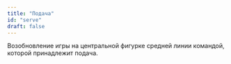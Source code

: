 ```yaml
---
title: "Подача"
id: "serve"
draft: false
---
```


Возобновление игры на центральной фигурке средней линии командой, которой принадлежит подача.